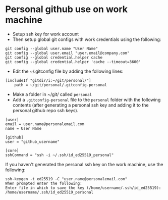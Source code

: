 # Personal github use on work machine
- Setup ssh key for work account
- Then setup global git configs with work credentials using the following:
```
git config --global user.name "User Name"
git config --global user.email "user.email@company.com"
git config --global credential.helper cache
git config --global credential.helper 'cache --timeout=3600'
```

- Edit the ~/.gitconfig file by adding the following lines:
```
[includeIf "gitdir/i:~/git/personal/"]
	path = ~/git/personal/.gitconfig-personal
```

- Make a folder in ~/git/ called `personal`
- Add a `.gitconfig-personal` file to the `personal` folder with the following contents (after generating a personal ssh key and adding it to the personal github repo ssh keys).

```
[user]
email = user.name@personalemail.com
name = User Name

[github]
user = "github_username"

[core]
sshCommand = "ssh -i ~/.ssh/id_ed25519_personal"
```

If you haven't generated the personal ssh key on the work machine, use the following:
```
ssh-keygen -t ed25519 -C "user.name@personalemail.com"
When prompted enter the following:
Enter file in which to save the key (/home/username/.ssh/id_ed25519): /home/username/.ssh/id_ed25519_personal
```